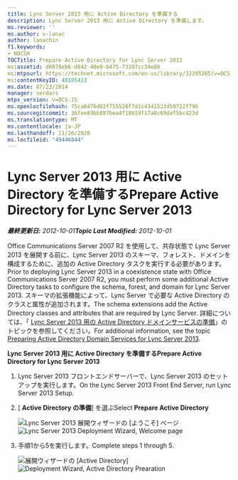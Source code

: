 ```yaml
---
title: Lync Server 2013 用に Active Directory を準備する
description: Lync Server 2013 用に Active Directory を準備します。
ms.reviewer: ''
ms.author: v-lanac
author: lanachin
f1.keywords:
- NOCSH
TOCTitle: Prepare Active Directory for Lync Server 2013
ms:assetid: d0978eb6-d842-40e9-b475-73197cc34e08
ms:mtpsurl: https://technet.microsoft.com/en-us/library/JJ205265(v=OCS.15)
ms:contentKeyID: 48185413
ms.date: 07/23/2014
manager: serdars
mtps_version: v=OCS.15
ms.openlocfilehash: 75ca6476d82f755528f7d1c4341523d50722f796
ms.sourcegitcommit: 36fee89bb887bea4f18b19f17a8c69daf5bc423d
ms.translationtype: MT
ms.contentlocale: ja-JP
ms.lasthandoff: 11/26/2020
ms.locfileid: "49446844"
---
```

# <a name="prepare-active-directory-for-lync-server-2013"></a><span data-ttu-id="d8887-103">Lync Server 2013 用に Active Directory を準備する</span><span class="sxs-lookup"><span data-stu-id="d8887-103">Prepare Active Directory for Lync Server 2013</span></span>

<div data-xmlns="http://www.w3.org/1999/xhtml">

<div class="topic" data-xmlns="http://www.w3.org/1999/xhtml" data-msxsl="urn:schemas-microsoft-com:xslt" data-cs="https://msdn.microsoft.com/">

<div data-asp="https://msdn2.microsoft.com/asp">



</div>

<div id="mainSection">

<div id="mainBody"><span data-ttu-id="d8887-104">

<span> </span></span><span class="sxs-lookup"><span data-stu-id="d8887-104">

<span> </span></span></span>

<span data-ttu-id="d8887-105">_**最終更新日:** 2012-10-01_</span><span class="sxs-lookup"><span data-stu-id="d8887-105">_**Topic Last Modified:** 2012-10-01_</span></span>

<span data-ttu-id="d8887-106">Office Communications Server 2007 R2 を使用して、共存状態で Lync Server 2013 を展開する前に、Lync Server 2013 のスキーマ、フォレスト、ドメインを構成するために、追加の Active Directory タスクを実行する必要があります。</span><span class="sxs-lookup"><span data-stu-id="d8887-106">Prior to deploying Lync Server 2013 in a coexistence state with Office Communications Server 2007 R2, you must perform some additional Active Directory tasks to configure the schema, forest, and domain for Lync Server 2013.</span></span> <span data-ttu-id="d8887-107">スキーマの拡張機能によって、Lync Server で必要な Active Directory のクラスと属性が追加されます。</span><span class="sxs-lookup"><span data-stu-id="d8887-107">The schema extensions add the Active Directory classes and attributes that are required by Lync Server.</span></span> <span data-ttu-id="d8887-108">詳細については、「 [Lync Server 2013 用の Active Directory ドメインサービスの準備](lync-server-2013-preparing-active-directory-domain-services.md)」のトピックを参照してください。</span><span class="sxs-lookup"><span data-stu-id="d8887-108">For additional information, see the topic [Preparing Active Directory Domain Services for Lync Server 2013](lync-server-2013-preparing-active-directory-domain-services.md).</span></span>

<span data-ttu-id="d8887-109">**Lync Server 2013 用に Active Directory を準備する**</span><span class="sxs-lookup"><span data-stu-id="d8887-109">**Prepare Active Directory for Lync Server 2013**</span></span>

1.  <span data-ttu-id="d8887-110">Lync Server 2013 フロントエンドサーバーで、Lync Server 2013 のセットアップを実行します。</span><span class="sxs-lookup"><span data-stu-id="d8887-110">On the Lync Server 2013 Front End Server, run Lync Server 2013 Setup.</span></span>

2.  <span data-ttu-id="d8887-111">[ **Active Directory の準備**] を選ぶ</span><span class="sxs-lookup"><span data-stu-id="d8887-111">Select **Prepare Active Directory**</span></span>
    
    <span data-ttu-id="d8887-112">![Lync Server 2013 展開ウィザードの [ようこそ] ページ](images/JJ205265.5f88ae18-9c3c-42ea-a91a-836ecf5d515f(OCS.15).jpg "Lync Server 2013 展開ウィザードの [ようこそ] ページ")</span><span class="sxs-lookup"><span data-stu-id="d8887-112">![Lync Server 2013 Deployment Wizard, Welcome page](images/JJ205265.5f88ae18-9c3c-42ea-a91a-836ecf5d515f(OCS.15).jpg "Lync Server 2013 Deployment Wizard, Welcome page")</span></span>

3.  <span data-ttu-id="d8887-113">手順1から5を実行します。</span><span class="sxs-lookup"><span data-stu-id="d8887-113">Complete steps 1 through 5.</span></span>
    
    <span data-ttu-id="d8887-114">![展開ウィザードの [Active Directory]](images/JJ205265.eddd9e94-fa70-453f-8810-b99a2bf0844a(OCS.15).jpg "展開ウィザードの [Active Directory]")</span><span class="sxs-lookup"><span data-stu-id="d8887-114">![Deployment Wizard, Active Directory Prearation](images/JJ205265.eddd9e94-fa70-453f-8810-b99a2bf0844a(OCS.15).jpg "Deployment Wizard, Active Directory Prearation")</span></span>

<span data-ttu-id="d8887-115"></div>

<span> </span>

</div>

</div>

</span><span class="sxs-lookup"><span data-stu-id="d8887-115"></div>

<span> </span>

</div>

</div>

</span></span></div>

